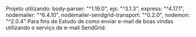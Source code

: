 Projeto utilizando:
    body-parser: "^1.19.0",
    ejs: "^3.1.3",
    express: "^4.17.1",
    nodemailer: "^6.4.10",
    nodemailer-sendgrid-transport: "^0.2.0",
    nodemon: "^2.0.4"
Para fins de Estudo de como enviar e-mail de boas vindas utilizando
o serviço de e-mail SendGrid.